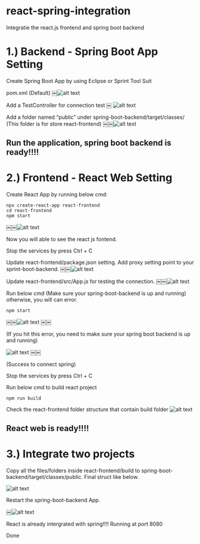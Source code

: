 # react-spring-integration
Integratie the react.js frontend and spring boot backend

# 1.) Backend - Spring Boot App Setting 

Create Spring Boot App by using Eclipse or Sprint Tool Suit

pom.xml (Default)
￼![alt text](https://user-images.githubusercontent.com/9346306/54796240-60846d00-4c8a-11e9-82bb-4806cd7dcf24.jpeg)

Add a TestController for connection test
￼
![alt text](https://user-images.githubusercontent.com/9346306/54796245-61b59a00-4c8a-11e9-9b4e-6da3c047b092.jpeg)


Add a folder named “public” under spring-boot-backend/target/classes/
(This folder is for store react-frontend)
￼￼![alt text](https://raw.githubusercontent.com/peterlau0010/react-spring-integration/master/Readme%20Image/add%20public%20folder.jpg)


## Run the application, spring boot backend is ready!!!!


# 2.) Frontend - React Web Setting

Create React App by running below cmd:
```
npx create-react-app react-frontend
cd react-frontend
npm start
```
￼￼![alt text](https://raw.githubusercontent.com/peterlau0010/react-spring-integration/master/Readme%20Image/npm%20start.jpg)

Now you will able to see the react js fontend.

Stop the services by press Ctrl + C

Update react-frontend/package.json setting. Add proxy setting point to your sprint-boot-backend.
￼￼![alt text](https://raw.githubusercontent.com/peterlau0010/react-spring-integration/master/Readme%20Image/package%20json.jpg)


Update react-frontend/src/App.js for testing the connection.
￼￼![alt text](https://raw.githubusercontent.com/peterlau0010/react-spring-integration/master/Readme%20Image/call%20to%20testController.jpg)

Run below cmd (Make sure your spring-boot-backend is up and running) otherwise, you will can error.

```
npm start 
```


￼￼![alt text](https://raw.githubusercontent.com/peterlau0010/react-spring-integration/master/Readme%20Image/react%20fail.jpg)
￼￼

(If you hit this error, you need to make sure your spring boot backend is up and running)

![alt text](https://raw.githubusercontent.com/peterlau0010/react-spring-integration/master/Readme%20Image/react%20success.jpg)
￼￼

(Success to connect spring)

Stop the services by press Ctrl + C

Run below cmd to build react project 

```
npm run build
```

Check the react-frontend folder structure that contain build folder
![alt text](https://raw.githubusercontent.com/peterlau0010/react-spring-integration/master/Readme%20Image/react%20build%20folder.jpg)

## React web is ready!!!!

# 3.) Integrate two projects

Copy all the files/folders inside react-frontend/build to spring-boot-backend/target/classes/public. Final struct like below.

![alt text](https://raw.githubusercontent.com/peterlau0010/react-spring-integration/master/Readme%20Image/integrated%20spring%20and%20react.jpg)

Restart the spring-boot-backend App. 

￼![alt text](https://raw.githubusercontent.com/peterlau0010/react-spring-integration/master/Readme%20Image/final%20resutl.jpg)

React is already intergrated with spring!!!! Running at port 8080

Done

